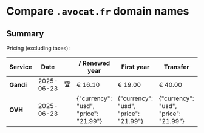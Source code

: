 # Compare `.avocat.fr` domain names

## Summary

Pricing (excluding taxes):

| Service | Date |  | / Renewed year | First year | Transfer | Restoration |
|--|--|--|--|--|--|--|
| **Gandi** | 2025-06-23 | 🏆 | € 16.10 | € 19.00 | € 40.00 |  |
| **OVH** | 2025-06-23 |  | {"currency": "usd", "price": "21.99"} | {"currency": "usd", "price": "21.99"} | {"currency": "usd", "price": "21.99"} |  |
